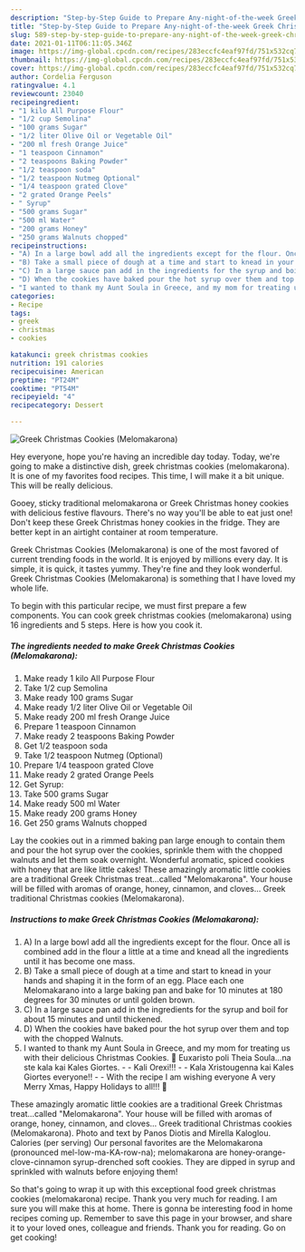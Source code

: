 ```yaml
---
description: "Step-by-Step Guide to Prepare Any-night-of-the-week Greek Christmas Cookies (Melomakarona)"
title: "Step-by-Step Guide to Prepare Any-night-of-the-week Greek Christmas Cookies (Melomakarona)"
slug: 589-step-by-step-guide-to-prepare-any-night-of-the-week-greek-christmas-cookies-melomakarona
date: 2021-01-11T06:11:05.346Z
image: https://img-global.cpcdn.com/recipes/283eccfc4eaf97fd/751x532cq70/greek-christmas-cookies-melomakarona-recipe-main-photo.jpg
thumbnail: https://img-global.cpcdn.com/recipes/283eccfc4eaf97fd/751x532cq70/greek-christmas-cookies-melomakarona-recipe-main-photo.jpg
cover: https://img-global.cpcdn.com/recipes/283eccfc4eaf97fd/751x532cq70/greek-christmas-cookies-melomakarona-recipe-main-photo.jpg
author: Cordelia Ferguson
ratingvalue: 4.1
reviewcount: 23040
recipeingredient:
- "1 kilo All Purpose Flour"
- "1/2 cup Semolina"
- "100 grams Sugar"
- "1/2 liter Olive Oil or Vegetable Oil"
- "200 ml fresh Orange Juice"
- "1 teaspoon Cinnamon"
- "2 teaspoons Baking Powder"
- "1/2 teaspoon soda"
- "1/2 teaspoon Nutmeg Optional"
- "1/4 teaspoon grated Clove"
- "2 grated Orange Peels"
- " Syrup"
- "500 grams Sugar"
- "500 ml Water"
- "200 grams Honey"
- "250 grams Walnuts chopped"
recipeinstructions:
- "A) In a large bowl add all the ingredients except for the flour. Once all is combined add in the flour a little at a time and knead all the ingredients until it has become one mass."
- "B) Take a small piece of dough at a time and start to knead in your hands and shaping it in the form of an egg. Place each one Melomakarano into a large baking pan and bake for 10 minutes at 180 degrees for 30 minutes or until golden brown."
- "C) In a large sauce pan add in the ingredients for the syrup and boil for about 15 minutes and until thickened."
- "D) When the cookies have baked pour the hot syrup over them and top with the chopped Walnuts."
- "I wanted to thank my Aunt Soula in Greece, and my mom for treating us with their delicious Christmas Cookies. 🙂 Euxaristo poli Theia Soula…na ste kala kai Kales Giortes.  Kali Orexi!!!   Kala Xristougenna kai Kales Giortes everyone!!  With the recipe I am wishing everyone A very Merry Xmas, Happy Holidays to all!!! 🙂"
categories:
- Recipe
tags:
- greek
- christmas
- cookies

katakunci: greek christmas cookies 
nutrition: 191 calories
recipecuisine: American
preptime: "PT24M"
cooktime: "PT54M"
recipeyield: "4"
recipecategory: Dessert

---
```



![Greek Christmas Cookies (Melomakarona)](https://img-global.cpcdn.com/recipes/283eccfc4eaf97fd/751x532cq70/greek-christmas-cookies-melomakarona-recipe-main-photo.jpg)

Hey everyone, hope you're having an incredible day today. Today, we're going to make a distinctive dish, greek christmas cookies (melomakarona). It is one of my favorites food recipes. This time, I will make it a bit unique. This will be really delicious.

Gooey, sticky traditional melomakarona or Greek Christmas honey cookies with delicious festive flavours. There&#39;s no way you&#39;ll be able to eat just one! Don&#39;t keep these Greek Christmas honey cookies in the fridge. They are better kept in an airtight container at room temperature.

Greek Christmas Cookies (Melomakarona) is one of the most favored of current trending foods in the world. It is enjoyed by millions every day. It is simple, it is quick, it tastes yummy. They're fine and they look wonderful. Greek Christmas Cookies (Melomakarona) is something that I have loved my whole life.


To begin with this particular recipe, we must first prepare a few components. You can cook greek christmas cookies (melomakarona) using 16 ingredients and 5 steps. Here is how you cook it.

<!--inarticleads1-->

##### The ingredients needed to make Greek Christmas Cookies (Melomakarona):

1. Make ready 1 kilo All Purpose Flour
1. Take 1/2 cup Semolina
1. Make ready 100 grams Sugar
1. Make ready 1/2 liter Olive Oil or Vegetable Oil
1. Make ready 200 ml fresh Orange Juice
1. Prepare 1 teaspoon Cinnamon
1. Make ready 2 teaspoons Baking Powder
1. Get 1/2 teaspoon soda
1. Take 1/2 teaspoon Nutmeg (Optional)
1. Prepare 1/4 teaspoon grated Clove
1. Make ready 2 grated Orange Peels
1. Get  Syrup:
1. Take 500 grams Sugar
1. Make ready 500 ml Water
1. Make ready 200 grams Honey
1. Get 250 grams Walnuts chopped


Lay the cookies out in a rimmed baking pan large enough to contain them and pour the hot syrup over the cookies, sprinkle them with the chopped walnuts and let them soak overnight. Wonderful aromatic, spiced cookies with honey that are like little cakes! These amazingly aromatic little cookies are a traditional Greek Christmas treat…called &#34;Melomakarona&#34;. Your house will be filled with aromas of orange, honey, cinnamon, and cloves… Greek traditional Christmas cookies (Melomakarona). 

<!--inarticleads2-->

##### Instructions to make Greek Christmas Cookies (Melomakarona):

1. A) In a large bowl add all the ingredients except for the flour. Once all is combined add in the flour a little at a time and knead all the ingredients until it has become one mass.
1. B) Take a small piece of dough at a time and start to knead in your hands and shaping it in the form of an egg. Place each one Melomakarano into a large baking pan and bake for 10 minutes at 180 degrees for 30 minutes or until golden brown.
1. C) In a large sauce pan add in the ingredients for the syrup and boil for about 15 minutes and until thickened.
1. D) When the cookies have baked pour the hot syrup over them and top with the chopped Walnuts.
1. I wanted to thank my Aunt Soula in Greece, and my mom for treating us with their delicious Christmas Cookies. 🙂 Euxaristo poli Theia Soula…na ste kala kai Kales Giortes. -  - Kali Orexi!!!  -  - Kala Xristougenna kai Kales Giortes everyone!! -  - With the recipe I am wishing everyone A very Merry Xmas, Happy Holidays to all!!! 🙂


These amazingly aromatic little cookies are a traditional Greek Christmas treat…called &#34;Melomakarona&#34;. Your house will be filled with aromas of orange, honey, cinnamon, and cloves… Greek traditional Christmas cookies (Melomakarona). Photo and text by Panos Diotis and Mirella Kaloglou. Calories (per serving) Our personal favorites are the Melomakarona (pronounced mel-low-ma-KA-row-na); melomakarona are honey-orange-clove-cinnamon syrup-drenched soft cookies. They are dipped in syrup and sprinkled with walnuts before enjoying them! 

So that's going to wrap it up with this exceptional food greek christmas cookies (melomakarona) recipe. Thank you very much for reading. I am sure you will make this at home. There is gonna be interesting food in home recipes coming up. Remember to save this page in your browser, and share it to your loved ones, colleague and friends. Thank you for reading. Go on get cooking!
